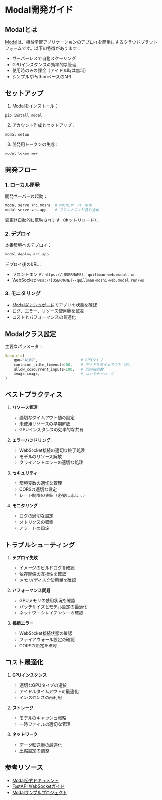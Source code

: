 # Modal開発ガイド

## Modalとは

[Modal](https://modal.com)は、機械学習アプリケーションのデプロイを簡単にするクラウドプラットフォームです。以下の特徴があります：

- サーバーレスで自動スケーリング
- GPUインスタンスの効率的な管理
- 使用時のみの課金（アイドル時は無料）
- シンプルなPythonベースのAPI

## セットアップ

1. Modalをインストール：
```bash
pip install modal
```

2. アカウント作成とセットアップ：
```bash
modal setup
```

3. 開発用トークンの生成：
```bash
modal token new
```

## 開発フロー

### 1. ローカル開発

開発サーバーの起動：
```bash
modal serve src.moshi  # Moshiサーバー単体
modal serve src.app    # フロントエンド含む全体
```

変更は自動的に反映されます（ホットリロード）。

### 2. デプロイ

本番環境へのデプロイ：
```bash
modal deploy src.app
```

デプロイ後のURL：
- フロントエンド: `https://[USERNAME]--quillman-web.modal.run`
- WebSocket: `wss://[USERNAME]--quillman-moshi-web.modal.run/ws`

### 3. モニタリング

- [Modalダッシュボード](https://modal.com/dashboard)でアプリの状態を確認
- ログ、エラー、リソース使用量を監視
- コストとパフォーマンスの最適化

## Modalクラス設定

主要なパラメータ：

```python
@app.cls(
    gpu="A10G",                    # GPUタイプ
    container_idle_timeout=300,    # アイドルタイムアウト（秒）
    allow_concurrent_inputs=100,   # 同時接続数
    image=image,                   # コンテナイメージ
)
```

## ベストプラクティス

1. **リソース管理**
   - 適切なタイムアウト値の設定
   - 未使用リソースの早期解放
   - GPUインスタンスの効率的な共有

2. **エラーハンドリング**
   - WebSocket接続の適切な終了処理
   - モデルのリソース解放
   - クライアントエラーの適切な処理

3. **セキュリティ**
   - 環境変数の適切な管理
   - CORSの適切な設定
   - レート制限の実装（必要に応じて）

4. **モニタリング**
   - ログの適切な設定
   - メトリクスの収集
   - アラートの設定

## トラブルシューティング

1. **デプロイ失敗**
   - イメージのビルドログを確認
   - 依存関係の互換性を確認
   - メモリ/ディスク使用量を確認

2. **パフォーマンス問題**
   - GPUメモリの使用状況を確認
   - バッチサイズとモデル設定の最適化
   - ネットワークレイテンシーの確認

3. **接続エラー**
   - WebSocket接続状態の確認
   - ファイアウォール設定の確認
   - CORSの設定を確認

## コスト最適化

1. **GPUインスタンス**
   - 適切なGPUタイプの選択
   - アイドルタイムアウトの最適化
   - インスタンスの再利用

2. **ストレージ**
   - モデルのキャッシュ戦略
   - 一時ファイルの適切な管理

3. **ネットワーク**
   - データ転送量の最適化
   - 圧縮設定の調整

## 参考リソース

- [Modal公式ドキュメント](https://modal.com/docs/)
- [FastAPI WebSocketガイド](https://fastapi.tiangolo.com/advanced/websockets/)
- [Modalサンプルプロジェクト](https://github.com/modal-labs/modal-examples)